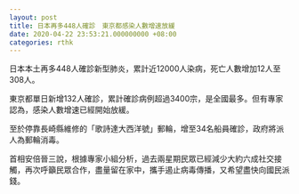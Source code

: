 ```yaml
---
layout: post
title: 日本再多448人確診　東京都感染人數增速放緩　
date: 2020-04-22 23:53:21.000000000 +08:00
categories: rthk
---
```


日本本土再多448人確診新型肺炎，累計近12000人染病，死亡人數增加12人至308人。

東京都單日新增132人確診，累計確診病例超過3400宗，是全國最多。但有專家認為，感染人數增速已經開始放緩。

至於停靠長崎縣維修的「歌詩達大西洋號」郵輪，增至34名船員確診，政府將派人為郵輪消毒。

首相安倍晉三說，根據專家小組分析，過去兩星期民眾已經減少大約六成社交接觸，再次呼籲民眾合作，盡量留在家中，攜手遏止病毒傳播，又希望盡快向國民派錢。
